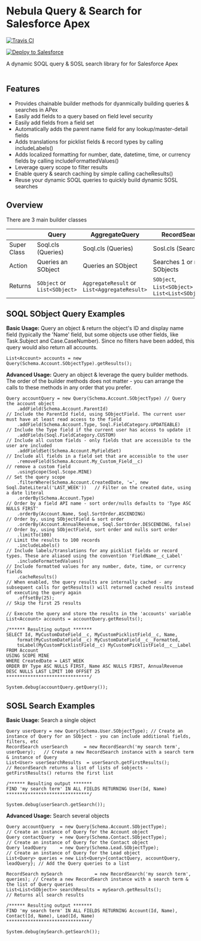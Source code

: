 # Nebula Query & Search for Salesforce Apex
[![Travis CI](https://img.shields.io/travis/jongpie/NebulaQueryAndSearch/master.svg)](https://travis-ci.org/jongpie/NebulaQueryAndSearch)

<a href="https://githubsfdeploy.herokuapp.com" target="_blank">
    <img alt="Deploy to Salesforce" src="https://raw.githubusercontent.com/afawcett/githubsfdeploy/master/deploy.png">
</a>

A dynamic SOQL query & SOSL search library for for Salesforce Apex<br /><br />

## Features
* Provides chainable builder methods for dyanmically building queries & searches in APex
* Easily add fields to a query based on field level security
* Easily add fields from a field set
* Automatically adds the parent name field for any lookup/master-detail fields
* Adds translations for picklist fields & record types by calling includeLabels()
* Adds localized formatting for number, date, datetime, time, or currency fields by calling includeFormattedValues()
* Leverage query scope to filter results
* Enable query & search caching by simple calling cacheResults()
* Reuse your dynamic SOQL queries to quickly build dynamic SOSL searches

## Overview
There are 3 main builder classes

 &nbsp; | Query | AggregateQuery | RecordSearch
------- | --------------------|-----------------------|--------------
Super Class | Soql.cls (Queries) | Soql.cls (Queries) | Sosl.cls (Searches) | -
Action | Queries an SObject | Queries an SObject | Searches 1 or more SObjects
Returns | `SObject` or `List<SObject>` | `AggregateResult` or `List<AggregateResult>` | `SObject`, `List<SObject>` or `List<List<SObject>>`

## SOQL SObject Query Examples
**Basic Usage:** Query an object & return the object's ID and display name field (typically the 'Name' field, but some objects use other fields, like Task.Subject and Case.CaseNumber). Since no filters have been added, this query would also return all accounts.

```
List<Account> accounts = new Query(Schema.Account.SObjectType).getResults();
```

**Advanced Usage:** Query an object & leverage the query builder methods. The order of the builder methods does not matter - you can arrange the calls to these methods in any order that you prefer.

```
Query accountQuery = new Query(Schema.Account.SObjectType) // Query the account object
    .addField(Schema.Account.ParentId)                                                 // Include the ParentId field, using SObjectField. The current user must have at least read access to the field
    .addField(Schema.Account.Type, Soql.FieldCategory.UPDATEABLE)                      // Include the Type field if the current user has access to update it
    .addFields(Soql.FieldCategory.CUSTOM)                                              // Include all custom fields - only fields that are accessible to the user are included
    .addFieldSet(Schema.Account.MyFieldSet)                                            // Include all fields in a field set that are accessible to the user
    .removeField(Schema.Account.My_Custom_Field__c)                                    // remove a custom field
    .usingScope(Soql.Scope.MINE)                                                       // Set the query scope
    .filterWhere(Schema.Account.CreatedDate, '=', new Soql.DateLiteral('LAST_WEEK'))   // Filter on the created date, using a date literal
    .orderBy(Schema.Account.Type)                                                      // Order by a field API name - sort order/nulls defaults to 'Type ASC NULLS FIRST'
    .orderBy(Account.Name, Soql.SortOrder.ASCENDING)                                   // Order by, using SObjectField & sort order
    .orderBy(Account.AnnualRevenue, Soql.SortOrder.DESCENDING, false)                  // Order by, using SObjectField, sort order and nulls sort order
    .limitTo(100)                                                                      // Limit the results to 100 records
    .includeLabels()                                                                   // Include labels/translations for any picklist fields or record types. These are aliased using the convention 'FieldName__c_Label'
    .includeFormattedValues()                                                          // Include formatted values for any number, date, time, or currency fields
    .cacheResults()                                                                    // When enabled, the query results are internally cached - any subsequent calls for getResults() will returned cached results instead of executing the query again
    .offsetBy(25);                                                                     // Skip the first 25 results

// Execute the query and store the results in the 'accounts' variable
List<Account> accounts = accountQuery.getResults();

/****** Resulting output *******
SELECT Id, MyCustomDateField__c, MyCustomPicklistField__c, Name,
    format(MyCustomDateField__c) MyCustomDateField__c__Formatted,
    toLabel(MyCustomPicklistField__c) MyCustomPicklistField__c__Label
FROM Account
USING SCOPE MINE
WHERE CreatedDate = LAST_WEEK
ORDER BY Type ASC NULLS FIRST, Name ASC NULLS FIRST, AnnualRevenue DESC NULLS LAST LIMIT 100 OFFSET 25
*******************************/

System.debug(accountQuery.getQuery());
```

## SOSL Search Examples
**Basic Usage:** Search a single object

```
Query userQuery = new Query(Schema.User.SObjectType); // Create an instance of Query for an SObject - you can include additional fields, filters, etc
RecordSearch userSearch      = new RecordSearch('my search term', userQuery);   // Create a new RecordSearch instance with a search term & instance of Query
List<User> userSearchResults  = userSearch.getFirstResults();                     // RecordSearch returns a list of lists of sobjects - getFirstResults() returns the first list

/****** Resulting output *******
FIND 'my search term' IN ALL FIELDS RETURNING User(Id, Name)
*******************************/

System.debug(userSearch.getSearch());
```

**Advanced Usage:** Search several objects

```
Query accountQuery  = new Query(Schema.Account.SObjectType);                  // Create an instance of Query for the Account object
Query contactQuery  = new Query(Schema.Contact.SObjectType);                  // Create an instance of Query for the Contact object
Query leadQuery     = new Query(Schema.Lead.SObjectType);                     // Create an instance of Query for the Lead object
List<Query> queries = new List<Query>{contactQuery, accountQuery, leadQuery}; // Add the Query queries to a list

RecordSearch mySearch            = new RecordSearch('my search term', queries); // Create a new RecordSearch instance with a search term & the list of Query queries
List<List<SObject>> searchResults = mySearch.getResults();                        // Returns all search results

/****** Resulting output *******
FIND 'my search term' IN ALL FIELDS RETURNING Account(Id, Name), Contact(Id, Name), Lead(Id, Name)
*******************************/

System.debug(mySearch.getSearch());
```